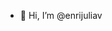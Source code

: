 - 👋 Hi, I’m @enrijuliav

<!---
enrijuliav/enrijuliav is a ✨ special ✨ repository because its `README.md` (this file) appears on your GitHub profile.
You can click the Preview link to take a look at your changes.
--->
